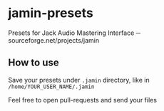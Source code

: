 # jamin-presets
Presets for Jack Audio Mastering Interface ─ sourceforge.net/projects/jamin

## How to use

Save your presets under `.jamin` directory, like in `/home/YOUR_USER_NAME/.jamin`

Feel free to open pull-requests and send your files
